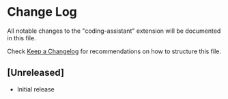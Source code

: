# Change Log

All notable changes to the "coding-assistant" extension will be documented in this file.

Check [Keep a Changelog](http://keepachangelog.com/) for recommendations on how to structure this file.

## [Unreleased]

- Initial release